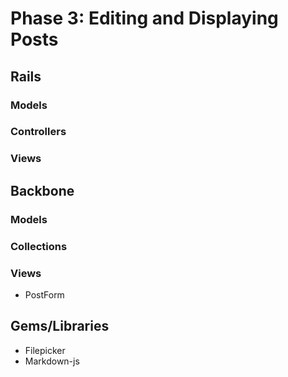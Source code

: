 # Phase 3: Editing and Displaying Posts

## Rails
### Models

### Controllers

### Views

## Backbone
### Models

### Collections

### Views
* PostForm

## Gems/Libraries
* Filepicker
* Markdown-js
